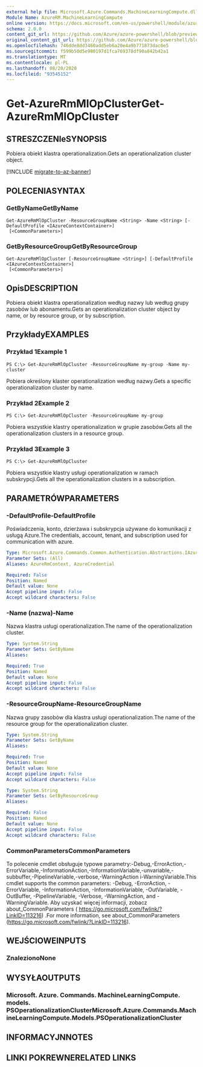 ```yaml
---
external help file: Microsoft.Azure.Commands.MachineLearningCompute.dll-Help.xml
Module Name: AzureRM.MachineLearningCompute
online version: https://docs.microsoft.com/en-us/powershell/module/azurerm.machinelearningcompute/get-azurermmlopcluster
schema: 2.0.0
content_git_url: https://github.com/Azure/azure-powershell/blob/preview/src/ResourceManager/MachineLearningCompute/Commands.MachineLearningCompute/help/Get-AzureRmMlOpCluster.md
original_content_git_url: https://github.com/Azure/azure-powershell/blob/preview/src/ResourceManager/MachineLearningCompute/Commands.MachineLearningCompute/help/Get-AzureRmMlOpCluster.md
ms.openlocfilehash: 746dde8dd3460add5eb6a20e4a9b771873dac0e5
ms.sourcegitcommit: f599b50d5e980197d1fca769378df90a842b42a1
ms.translationtype: MT
ms.contentlocale: pl-PL
ms.lasthandoff: 08/20/2020
ms.locfileid: "93545152"
---
```

# <span data-ttu-id="30fce-101">Get-AzureRmMlOpCluster</span><span class="sxs-lookup"><span data-stu-id="30fce-101">Get-AzureRmMlOpCluster</span></span>

## <span data-ttu-id="30fce-102">STRESZCZENIe</span><span class="sxs-lookup"><span data-stu-id="30fce-102">SYNOPSIS</span></span>
<span data-ttu-id="30fce-103">Pobiera obiekt klastra operationalization.</span><span class="sxs-lookup"><span data-stu-id="30fce-103">Gets an operationalization cluster object.</span></span>

[!INCLUDE [migrate-to-az-banner](../../includes/migrate-to-az-banner.md)]

## <span data-ttu-id="30fce-104">POLECENIA</span><span class="sxs-lookup"><span data-stu-id="30fce-104">SYNTAX</span></span>

### <span data-ttu-id="30fce-105">GetByName</span><span class="sxs-lookup"><span data-stu-id="30fce-105">GetByName</span></span>
```
Get-AzureRmMlOpCluster -ResourceGroupName <String> -Name <String> [-DefaultProfile <IAzureContextContainer>]
 [<CommonParameters>]
```

### <span data-ttu-id="30fce-106">GetByResourceGroup</span><span class="sxs-lookup"><span data-stu-id="30fce-106">GetByResourceGroup</span></span>
```
Get-AzureRmMlOpCluster [-ResourceGroupName <String>] [-DefaultProfile <IAzureContextContainer>]
 [<CommonParameters>]
```

## <span data-ttu-id="30fce-107">Opis</span><span class="sxs-lookup"><span data-stu-id="30fce-107">DESCRIPTION</span></span>
<span data-ttu-id="30fce-108">Pobiera obiekt klastra operationalization według nazwy lub według grupy zasobów lub abonamentu.</span><span class="sxs-lookup"><span data-stu-id="30fce-108">Gets an operationalization cluster object by name, or by resource group, or by subscription.</span></span>

## <span data-ttu-id="30fce-109">Przykłady</span><span class="sxs-lookup"><span data-stu-id="30fce-109">EXAMPLES</span></span>

### <span data-ttu-id="30fce-110">Przykład 1</span><span class="sxs-lookup"><span data-stu-id="30fce-110">Example 1</span></span>
```
PS C:\> Get-AzureRmMlOpCluster -ResourceGroupName my-group -Name my-cluster
```

<span data-ttu-id="30fce-111">Pobiera określony klaster operationalization według nazwy.</span><span class="sxs-lookup"><span data-stu-id="30fce-111">Gets a specific operationalization cluster by name.</span></span>

### <span data-ttu-id="30fce-112">Przykład 2</span><span class="sxs-lookup"><span data-stu-id="30fce-112">Example 2</span></span>
```
PS C:\> Get-AzureRmMlOpCluster -ResourceGroupName my-group
```

<span data-ttu-id="30fce-113">Pobiera wszystkie klastry operationalization w grupie zasobów.</span><span class="sxs-lookup"><span data-stu-id="30fce-113">Gets all the operationalization clusters in a resource group.</span></span>

### <span data-ttu-id="30fce-114">Przykład 3</span><span class="sxs-lookup"><span data-stu-id="30fce-114">Example 3</span></span>
```
PS C:\> Get-AzureRmMlOpCluster
```

<span data-ttu-id="30fce-115">Pobiera wszystkie klastry usługi operationalization w ramach subskrypcji.</span><span class="sxs-lookup"><span data-stu-id="30fce-115">Gets all the operationalization clusters in a subscription.</span></span>

## <span data-ttu-id="30fce-116">PARAMETRÓW</span><span class="sxs-lookup"><span data-stu-id="30fce-116">PARAMETERS</span></span>

### <span data-ttu-id="30fce-117">-DefaultProfile</span><span class="sxs-lookup"><span data-stu-id="30fce-117">-DefaultProfile</span></span>
<span data-ttu-id="30fce-118">Poświadczenia, konto, dzierżawa i subskrypcja używane do komunikacji z usługą Azure.</span><span class="sxs-lookup"><span data-stu-id="30fce-118">The credentials, account, tenant, and subscription used for communication with azure.</span></span>

```yaml
Type: Microsoft.Azure.Commands.Common.Authentication.Abstractions.IAzureContextContainer
Parameter Sets: (All)
Aliases: AzureRmContext, AzureCredential

Required: False
Position: Named
Default value: None
Accept pipeline input: False
Accept wildcard characters: False
```

### <span data-ttu-id="30fce-119">-Name (nazwa)</span><span class="sxs-lookup"><span data-stu-id="30fce-119">-Name</span></span>
<span data-ttu-id="30fce-120">Nazwa klastra usługi operationalization.</span><span class="sxs-lookup"><span data-stu-id="30fce-120">The name of the operationalization cluster.</span></span>

```yaml
Type: System.String
Parameter Sets: GetByName
Aliases:

Required: True
Position: Named
Default value: None
Accept pipeline input: False
Accept wildcard characters: False
```

### <span data-ttu-id="30fce-121">-ResourceGroupName</span><span class="sxs-lookup"><span data-stu-id="30fce-121">-ResourceGroupName</span></span>
<span data-ttu-id="30fce-122">Nazwa grupy zasobów dla klastra usługi operationalization.</span><span class="sxs-lookup"><span data-stu-id="30fce-122">The name of the resource group for the operationalization cluster.</span></span>

```yaml
Type: System.String
Parameter Sets: GetByName
Aliases:

Required: True
Position: Named
Default value: None
Accept pipeline input: False
Accept wildcard characters: False
```

```yaml
Type: System.String
Parameter Sets: GetByResourceGroup
Aliases:

Required: False
Position: Named
Default value: None
Accept pipeline input: False
Accept wildcard characters: False
```

### <span data-ttu-id="30fce-123">CommonParameters</span><span class="sxs-lookup"><span data-stu-id="30fce-123">CommonParameters</span></span>
<span data-ttu-id="30fce-124">To polecenie cmdlet obsługuje typowe parametry:-Debug,-ErrorAction,-ErrorVariable,-InformationAction,-InformationVariable,-unvariable,-subbuffer,-PipelineVariable,-verbose,-WarningAction i-WarningVariable.</span><span class="sxs-lookup"><span data-stu-id="30fce-124">This cmdlet supports the common parameters: -Debug, -ErrorAction, -ErrorVariable, -InformationAction, -InformationVariable, -OutVariable, -OutBuffer, -PipelineVariable, -Verbose, -WarningAction, and -WarningVariable.</span></span> <span data-ttu-id="30fce-125">Aby uzyskać więcej informacji, zobacz about_CommonParameters ( https://go.microsoft.com/fwlink/?LinkID=113216) .</span><span class="sxs-lookup"><span data-stu-id="30fce-125">For more information, see about_CommonParameters (https://go.microsoft.com/fwlink/?LinkID=113216).</span></span>

## <span data-ttu-id="30fce-126">WEJŚCIOWE</span><span class="sxs-lookup"><span data-stu-id="30fce-126">INPUTS</span></span>

### <span data-ttu-id="30fce-127">Znaleziono</span><span class="sxs-lookup"><span data-stu-id="30fce-127">None</span></span>

## <span data-ttu-id="30fce-128">WYSYŁA</span><span class="sxs-lookup"><span data-stu-id="30fce-128">OUTPUTS</span></span>

### <span data-ttu-id="30fce-129">Microsoft. Azure. Commands. MachineLearningCompute. models. PSOperationalizationCluster</span><span class="sxs-lookup"><span data-stu-id="30fce-129">Microsoft.Azure.Commands.MachineLearningCompute.Models.PSOperationalizationCluster</span></span>

## <span data-ttu-id="30fce-130">INFORMACYJN</span><span class="sxs-lookup"><span data-stu-id="30fce-130">NOTES</span></span>

## <span data-ttu-id="30fce-131">LINKI POKREWNE</span><span class="sxs-lookup"><span data-stu-id="30fce-131">RELATED LINKS</span></span>
